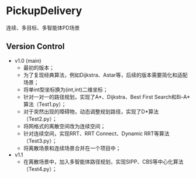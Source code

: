 # PickupDelivery
连续、多目标、多智能体PD场景

## Version Control
- v1.0 (main)
  * 最初的版本；
  * 为了复现经典算法，例如Dijkstra、Astar等，后续的版本需要简化和适配场景；
  * 将单int型坐标换为(int,int)二维坐标；
  * 针对一对一的路径规划，实现了A*、Dijkstra、Best First Search和Bi-A*算法（Test1.py）；
  * 对于突然出现的障碍物，动态调整规划路径，实现了D*算法（Test2.py）；
  * 将网格式的离散空间改为连续空间；
  * 针对连续空间，实现RRT、RRT Connect、Dynamic RRT等算法（Test3.py）；
  * 将离散场景和连续场景合并在一个项目中；
- v1.1
  * 在离散场景中，加入多智能体路径规划，实现SIPP、CBS等中心化算法（Test4.py）；